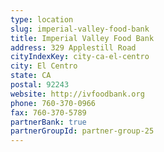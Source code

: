 ```yaml
---
type: location
slug: imperial-valley-food-bank
title: Imperial Valley Food Bank
address: 329 Applestill Road
cityIndexKey: city-ca-el-centro
city: El Centro
state: CA
postal: 92243
website: http://ivfoodbank.org
phone: 760-370-0966
fax: 760-370-5789
partnerBank: true
partnerGroupId: partner-group-25
---
```

